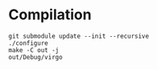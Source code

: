 # Compilation

```
git submodule update --init --recursive
./configure
make -C out -j
out/Debug/virgo
```
